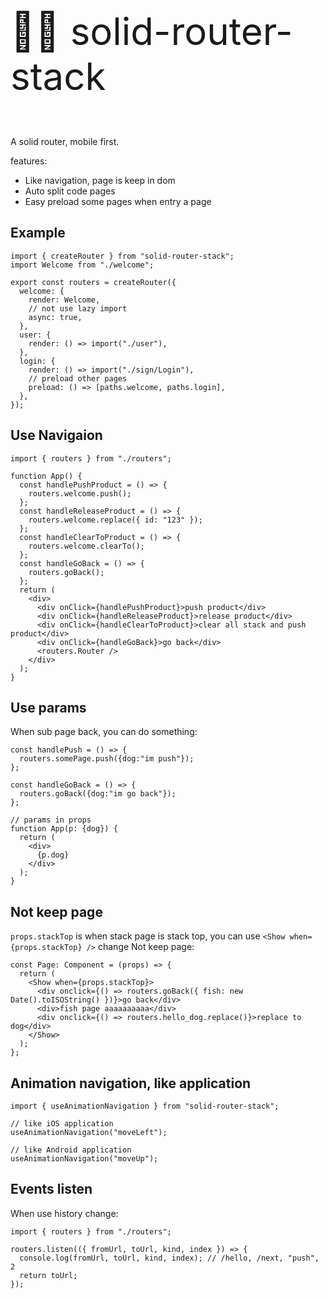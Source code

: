 <p style="font-size:60px">🏂🏽 solid-router-stack</p>

A solid router, mobile first.

features:

- Like navigation, page is keep in dom
- Auto split code pages
- Easy preload some pages when entry a page

## Example

```tsx
import { createRouter } from "solid-router-stack";
import Welcome from "./welcome";

export const routers = createRouter({
  welcome: {
    render: Welcome,
    // not use lazy import
    async: true,
  },
  user: {
    render: () => import("./user"),
  },
  login: {
    render: () => import("./sign/Login"),
    // preload other pages
    preload: () => [paths.welcome, paths.login],
  },
});
```

## Use Navigaion

```tsx
import { routers } from "./routers";

function App() {
  const handlePushProduct = () => {
    routers.welcome.push();
  };
  const handleReleaseProduct = () => {
    routers.welcome.replace({ id: "123" });
  };
  const handleClearToProduct = () => {
    routers.welcome.clearTo();
  };
  const handleGoBack = () => {
    routers.goBack();
  };
  return (
    <div>
      <div onClick={handlePushProduct}>push product</div>
      <div onClick={handleReleaseProduct}>release product</div>
      <div onClick={handleClearToProduct}>clear all stack and push product</div>
      <div onClick={handleGoBack}>go back</div>
      <routers.Router />
    </div>
  );
}
```

## Use params

When sub page back, you can do something:

```tsx
const handlePush = () => {
  routers.somePage.push({dog:"im push"});
};

const handleGoBack = () => {
  routers.goBack({dog:"im go back"});
};

// params in props
function App(p: {dog}) {
  return (
    <div>
      {p.dog}
    </div>
  );
}
```

## Not keep page

`props.stackTop` is when stack page is stack top, you can use `<Show when={props.stackTop} />` change Not keep page:

```tsx
const Page: Component = (props) => {
  return (
    <Show when={props.stackTop}>
      <div onclick={() => routers.goBack({ fish: new Date().toISOString() })}>go back</div>
      <div>fish page aaaaaaaaaa</div>
      <div onclick={() => routers.hello_dog.replace()}>replace to dog</div>
    </Show>
  );
};
```

## Animation navigation, like application

```tsx
import { useAnimationNavigation } from "solid-router-stack";

// like iOS application
useAnimationNavigation("moveLeft");

// like Android application
useAnimationNavigation("moveUp");
```

## Events listen

When use history change:

```tsx
import { routers } from "./routers";

routers.listen(({ fromUrl, toUrl, kind, index }) => {
  console.log(fromUrl, toUrl, kind, index); // /hello, /next, "push", 2
  return toUrl;
});
```
